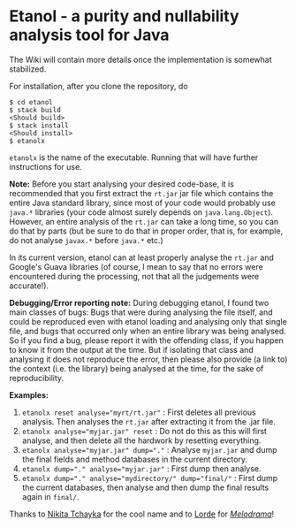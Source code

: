 # Etanol - a purity and nullability analysis tool for Java

The Wiki will contain more details once the implementation is somewhat stabilized.

For installation, after you clone the repository, do

```
$ cd etanol
$ stack build
<Should build>
$ stack install
<Should install>
$ etanolx
```

`etanolx` is the name of the executable. Running that will have further instructions for use.

**Note:** Before you start analysing your desired code-base, it is recommended that you first extract the `rt.jar` jar file which contains the entire Java standard library, since most of your code would probably use `java.*` libraries (your code almost surely depends on `java.lang.Object`). However, an entire analysis of the `rt.jar` can take a long time, so you can do that by parts (but be sure to do that in proper order, that is, for example, do not analyse `javax.*` before `java.*` etc.)

In its current version, etanol can  at least properly analyse the `rt.jar` and Google's Guava libraries (of course, I mean to say that no errors were encountered during the processing, not that all the judgements were accurate!).

**Debugging/Error reporting note:** During debugging etanol, I found two main classes of bugs: Bugs that were during analysing the file itself, and could be reproduced even with etanol loading and analysing only that single file, and bugs that occurred only when an entire library was being analysed. So if you find a bug, please report it with the offending class, if you happen to know it from the output at the time. But if isolating that class and analysing it does not reproduce the error, then please also provide (a link to) the context (i.e. the library) being analysed at the time, for the sake of reproducibility.

**Examples:**

1. `etanolx reset analyse="myrt/rt.jar"` : First deletes all previous analysis. Then analyses the `rt.jar` after extracting it from the .jar file.
2. `etanolx analyse="myjar.jar" reset` : Do not do this as this will first analyse, and then delete all the hardwork by resetting everything.
3. `etanolx analyse="myjar.jar" dump="."` : Analyse `myjar.jar` and dump the final fields and method databases in the current directory.
4. `etanolx dump="." analyse="myjar.jar"` : First dump then analyse.
5. `etanolx dump="." analyse="mydirectory/" dump="final/"` : First dump the current databases, then analyse and then dump the final results again in `final/`.

Thanks to [Nikita Tchayka](https://github.com/NickSeagull) for the cool name and to [Lorde](https://en.wikipedia.org/wiki/Lorde) for [_Melodrama_](https://en.wikipedia.org/wiki/Melodrama_(Lorde_album))!
